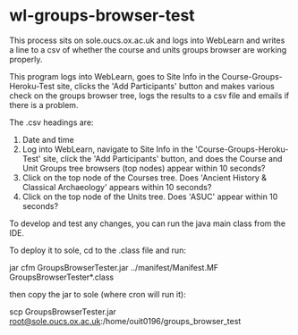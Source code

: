# wl-groups-browser-test

This process sits on sole.oucs.ox.ac.uk and logs into WebLearn and writes a line to a csv of whether the course and units groups browser are working properly.

This program logs into WebLearn, goes to Site Info in the Course-Groups-Heroku-Test site, clicks the 'Add Participants' button and makes various check on the groups browser tree,
logs the results to a csv file and emails if there is a problem.

The .csv headings are:

1.   Date and time
2.   Log into WebLearn, navigate to Site Info in the 'Course-Groups-Heroku-Test' site, click the 'Add Participants' button, and does the Course and Unit
Groups tree browsers (top nodes) appear within 10 seconds?
3.   Click on the top node of the Courses tree.  Does 'Ancient History & Classical Archaeology' appears within 10 seconds?
4.   Click on the top node of the Units tree.  Does 'ASUC' appear within 10 seconds?


To develop and test any changes, you can run the java main class from the IDE.

To deploy it to sole, cd to the .class file and run:

jar cfm GroupsBrowserTester.jar ../manifest/Manifest.MF GroupsBrowserTester*.class

then copy the jar to sole (where cron will run it):

scp GroupsBrowserTester.jar root@sole.oucs.ox.ac.uk:/home/ouit0196/groups_browser_test

